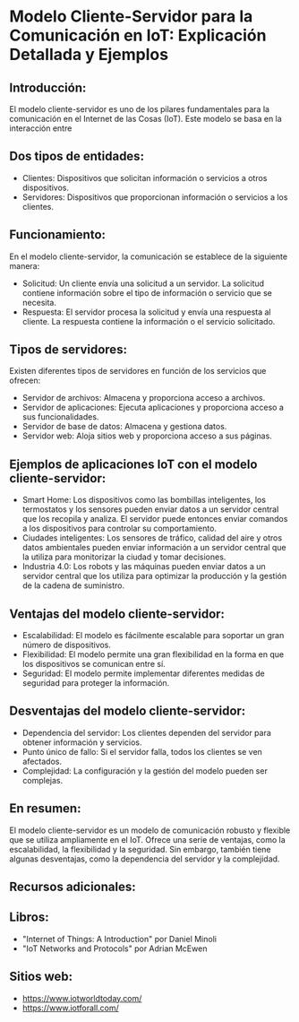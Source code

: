 # Modelo Cliente-Servidor para la Comunicación en IoT: Explicación Detallada y Ejemplos
## Introducción:

El modelo cliente-servidor es uno de los pilares fundamentales para la comunicación en el Internet de las Cosas (IoT). Este modelo se basa en la interacción entre 
## Dos tipos de entidades:

- Clientes: Dispositivos que solicitan información o servicios a otros dispositivos.
- Servidores: Dispositivos que proporcionan información o servicios a los clientes.

## Funcionamiento:

En el modelo cliente-servidor, la comunicación se establece de la siguiente manera:

- Solicitud: Un cliente envía una solicitud a un servidor. La solicitud contiene información sobre el tipo de información o servicio que se necesita.
- Respuesta: El servidor procesa la solicitud y envía una respuesta al cliente. La respuesta contiene la información o el servicio solicitado.

## Tipos de servidores:

Existen diferentes tipos de servidores en función de los servicios que ofrecen:

- Servidor de archivos: Almacena y proporciona acceso a archivos.
- Servidor de aplicaciones: Ejecuta aplicaciones y proporciona acceso a sus funcionalidades.
- Servidor de base de datos: Almacena y gestiona datos.
- Servidor web: Aloja sitios web y proporciona acceso a sus páginas.

## Ejemplos de aplicaciones IoT con el modelo cliente-servidor:

- Smart Home: Los dispositivos como las bombillas inteligentes, los termostatos y los sensores pueden enviar datos a un servidor central que los recopila y analiza. El servidor puede entonces enviar comandos a los dispositivos para controlar su comportamiento.
- Ciudades inteligentes: Los sensores de tráfico, calidad del aire y otros datos ambientales pueden enviar información a un servidor central que la utiliza para monitorizar la ciudad y tomar decisiones.
- Industria 4.0: Los robots y las máquinas pueden enviar datos a un servidor central que los utiliza para optimizar la producción y la gestión de la cadena de suministro.

## Ventajas del modelo cliente-servidor:

- Escalabilidad: El modelo es fácilmente escalable para soportar un gran número de dispositivos.
- Flexibilidad: El modelo permite una gran flexibilidad en la forma en que los dispositivos se comunican entre sí.
- Seguridad: El modelo permite implementar diferentes medidas de seguridad para proteger la información.

## Desventajas del modelo cliente-servidor:

- Dependencia del servidor: Los clientes dependen del servidor para obtener información y servicios.
- Punto único de fallo: Si el servidor falla, todos los clientes se ven afectados.
- Complejidad: La configuración y la gestión del modelo pueden ser complejas.

## En resumen:

El modelo cliente-servidor es un modelo de comunicación robusto y flexible que se utiliza ampliamente en el IoT. Ofrece una serie de ventajas, como la escalabilidad, la flexibilidad y la seguridad. Sin embargo, también tiene algunas desventajas, como la dependencia del servidor y la complejidad.

## Recursos adicionales:

## Libros:
- "Internet of Things: A Introduction" por Daniel Minoli
- "IoT Networks and Protocols" por Adrian McEwen

## Sitios web:
- https://www.iotworldtoday.com/
- https://www.iotforall.com/